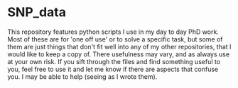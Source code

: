 # SNP_data

This repository features python scripts I use in my day to day PhD work.
Most of these are for 'one off use' or to solve a specific task, but some of them are just things that don't fit well into any of my other repositories, that I would like to keep a copy of.
There usefulness may vary, and as always use at your own risk. If you sift through the files and find something useful to you, feel free to use it and let me know if there are aspects that confuse you. I may be able to help (seeing as I wrote them).

